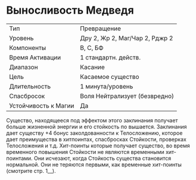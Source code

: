 
# Выносливость Медведя

| | |
|---|---|
|Тип|Превращение|
|Уровень| Дру 2, Жр 2, Маг/Чар 2, Рджр 2|
|Компоненты| В, С, БФ|
|Время Активации| 1 стандартн. действ.|
|Диапазон| Касание|
|Цель| Касаемое существо|
|Длительность| 1 минута/уровень|
|Спасбросок| Воля Нейтрализует (безвредно)|
|Устойчивость к Магии| Да|

Существо, находящееся под эффектом этого заклинания получает больше жизненной энергии и его стойкость по вышается. Заклинания дает существу +4 бонус заколдованности к Телосложению, которое дает преимущества в хитпоинтах, спасбросках Стойкости, проверках Телосложения и т.д. Хит-поинты которые получает существо, во время временного повышения Стойкости не являются временными хит-поинтами. Они исчезают, когда Стойкость существа становится нормальной. Они не теряются первыми, как временные хит-поинты (смотрите стр. 1__).

